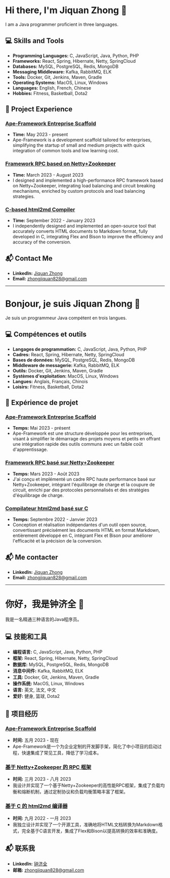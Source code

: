 # Hi there, I'm Jiquan Zhong 👋

I am a Java programmer proficient in three languages.

## 💻 Skills and Tools

- **Programming Languages:** C, JavaScript, Java, Python, PHP
- **Frameworks:** React, Spring, Hibernate, Netty, SpringCloud
- **Databases:** MySQL, PostgreSQL, Redis, MongoDB
- **Messaging Middleware:** Kafka, RabbitMQ, ELK
- **Tools:** Docker, Git, Jenkins, Maven, Gradle
- **Operating Systems:** MacOS, Linux, Windows
- **Languages:** English, French, Chinese
- **Hobbies:** Fitness, Basketball, Dota2

## 📂 Project Experience

### [Ape-Framework Entreprise Scaffold](https://github.com/JiquanZhong/ape-framework)
- **Time:** May 2023 - present
- Ape-Framework is a development scaffold tailored for enterprises, simplifying the startup of small and medium projects with quick integration of common tools and low learning cost.

### [Framework RPC based on Netty+Zookeeper](https://github.com/JiquanZhong/my-rpc)
- **Time:** March 2023 - August 2023
- I designed and implemented a high-performance RPC framework based on Netty+Zookeeper, integrating load balancing and circuit breaking mechanisms, enriched by custom protocols and load balancing strategies.

### [C-based html2md Compiler](https://github.com/JiquanZhong/Compo_Parser)
- **Time:** September 2022 - January 2023
- I independently designed and implemented an open-source tool that accurately converts HTML documents to Markdown format, fully developed in C, integrating Flex and Bison to improve the efficiency and accuracy of the conversion.

## 📬 Contact Me

- **LinkedIn:** [Jiquan Zhong](https://www.linkedin.com/in/jiquan-zhong/)
- **Email:** zhongjiquan828@gmail.com

---

# Bonjour, je suis Jiquan Zhong 👋

Je suis un programmeur Java compétent en trois langues.

## 💻 Compétences et outils

- **Langages de programmation:** C, JavaScript, Java, Python, PHP
- **Cadres:** React, Spring, Hibernate, Netty, SpringCloud
- **Bases de données:** MySQL, PostgreSQL, Redis, MongoDB
- **Middleware de messagerie:** Kafka, RabbitMQ, ELK
- **Outils:** Docker, Git, Jenkins, Maven, Gradle
- **Systèmes d'exploitation:** MacOS, Linux, Windows
- **Langues:** Anglais, Français, Chinois
- **Loisirs:** Fitness, Basketball, Dota2

## 📂 Expérience de projet

### [Ape-Framework Entreprise Scaffold](https://github.com/JiquanZhong/ape-framework)
- **Temps:** Mai 2023 - présent
- Ape-Framework est une structure développée pour les entreprises, visant à simplifier le démarrage des projets moyens et petits en offrant une intégration rapide des outils communs avec un faible coût d'apprentissage.

### [Framework RPC basé sur Netty+Zookeeper](https://github.com/JiquanZhong/my-rpc)
- **Temps:** Mars 2023 - Août 2023
- J'ai conçu et implémenté un cadre RPC haute performance basé sur Netty+Zookeeper, intégrant l'équilibrage de charge et la coupure de circuit, enrichi par des protocoles personnalisés et des stratégies d'équilibrage de charge.

### [Compilateur html2md basé sur C](https://github.com/JiquanZhong/Compo_Parser)
- **Temps:** Septembre 2022 - Janvier 2023
- Conception et réalisation indépendantes d'un outil open source, convertissant précisément les documents HTML en format Markdown, entièrement développé en C, intégrant Flex et Bison pour améliorer l'efficacité et la précision de la conversion.

## 📬 Me contacter

- **LinkedIn:** [Jiquan Zhong](https://www.linkedin.com/in/jiquan-zhong/)
- **Email:** zhongjiquan828@gmail.com

---

# 你好，我是钟济全 👋

我是一名精通三种语言的Java程序员。

## 💻 技能和工具

- **编程语言:** C, JavaScript, Java, Python, PHP
- **框架:** React, Spring, Hibernate, Netty, SpringCloud
- **数据库:** MySQL, PostgreSQL, Redis, MongoDB
- **消息中间件:** Kafka, RabbitMQ, ELK
- **工具:** Docker, Git, Jenkins, Maven, Gradle
- **操作系统:** MacOS, Linux, Windows
- **语言:** 英文, 法文, 中文
- **爱好:** 健身, 篮球, Dota2

## 📂 项目经历

### [Ape-Framework Entreprise Scaffold](https://github.com/JiquanZhong/ape-framework)
- **时间:** 五月 2023 - 现在
- Ape-Framework是一个为企业定制的开发脚手架，简化了中小项目的启动过程，快速集成了常见工具，降低了学习成本。

### [基于 Netty+Zookeeper 的 RPC 框架](https://github.com/JiquanZhong/my-rpc)
- **时间:** 三月 2023 - 八月 2023
- 我设计并实现了一个基于Netty+Zookeeper的高性能RPC框架，集成了负载均衡和熔断机制，通过定制协议和负载均衡策略丰富了框架。

### [基于 C 的 html2md 编译器](https://github.com/JiquanZhong/Compo_Parser)
- **时间:** 九月 2022 - 一月 2023
- 我独立设计并实现了一个开源工具，准确地将HTML文档转换为Markdown格式，完全基于C语言开发，集成了Flex和Bison以提高转换的效率和准确度。

## 📬 联系我

- **LinkedIn:** [钟济全](https://www.linkedin.com/in/jiquan-zhong/)
- **邮箱:** zhongjiquan828@gmail.com
